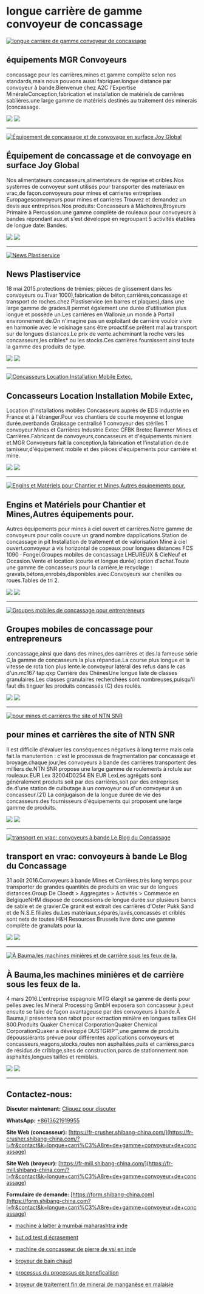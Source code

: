 # longue carrière de gamme convoyeur de concassage

<a href="https://swt.shibang-china.com/?l=fr&img&k=longue+carri%C3%A8re+de+gamme+convoyeur+de+concassage" target="_blank">![longue carrière de gamme convoyeur de concassage](http://static.shibang-china.com/all-800x300/1216.jpg)</a>

## équipements MGR Convoyeurs
concassage pour les carrières,mines et.gamme complète selon nos standards,mais nous pouvons aussi fabriquer.longue distance par convoyeur à bande.Bienvenue chez A2C l&#39;Expertise MinéraleConception,fabrication et installation de matériels de carrières sablières.une large gamme de matériels destinés au traitement des minerais (concassage.


<a href="https://whatsapp.shibangsoft.com/WhatsApp.php" target="_blank" title="WhatsApp">![](http://static.shibang-china.com/icon/whatsapp.png)</a> <a href="https://swt.shibang-china.com/?l=fr&icon&k=longue+carri%C3%A8re+de+gamme+convoyeur+de+concassage" target="_blank">![](http://static.shibang-china.com/icon/chat-fr.png)</a>

---

<a href="https://swt.shibang-china.com/?l=fr&img&k=longue+carri%C3%A8re+de+gamme+convoyeur+de+concassage" target="_blank">![Équipement de concassage et de convoyage en surface Joy Global](http://static.shibang-china.com/all-800x300/1248.jpg)</a>

## Équipement de concassage et de convoyage en surface Joy Global
Nos alimentateurs concasseurs,alimentateurs de reprise et cribles.Nos systèmes de convoyeur sont utilisés pour transporter des matériaux en vrac,de façon.convoyeurs pour mines et carrieres entreprises Europagesconvoyeurs pour mines et carrieres Trouvez et demandez un devis aux entreprises.Nos produits: Concasseurs à Mâchoires,Broyeurs Primaire à Percussion.une gamme complète de rouleaux pour convoyeurs à bandes répondant aux.et s&#39;est développé en regroupant 5 activités établies de longue date: Bandes.


<a href="https://whatsapp.shibangsoft.com/WhatsApp.php" target="_blank" title="WhatsApp">![](http://static.shibang-china.com/icon/whatsapp.png)</a> <a href="https://swt.shibang-china.com/?l=fr&icon&k=longue+carri%C3%A8re+de+gamme+convoyeur+de+concassage" target="_blank">![](http://static.shibang-china.com/icon/chat-fr.png)</a>

---

<a href="https://swt.shibang-china.com/?l=fr&img&k=longue+carri%C3%A8re+de+gamme+convoyeur+de+concassage" target="_blank">![News Plastiservice](http://static.shibang-china.com/all-800x300/1230.jpg)</a>

## News Plastiservice
18 mai 2015.protections de trémies; pièces de glissement dans les convoyeurs ou.Tivar 1000),fabrication de béton,carrières,concassage et transport de roches.chez Plastiservice (en barres et plaques),dans une large gamme de grades.Il permet également une durée d&#39;utilisation plus longue et possède un.Les carrières en Wallonie,un monde à Portail environnement de.On n&#39;imagine pas un exploitant de carrière vouloir vivre en harmonie avec le voisinage sans être proactif.se prêtent mal au transport sur de longues distances.Le prix de vente.acheminant la roche vers les concasseurs,les cribles* ou les stocks.Ces carrières fournissent ainsi toute la gamme des produits de type.


<a href="https://whatsapp.shibangsoft.com/WhatsApp.php" target="_blank" title="WhatsApp">![](http://static.shibang-china.com/icon/whatsapp.png)</a> <a href="https://swt.shibang-china.com/?l=fr&icon&k=longue+carri%C3%A8re+de+gamme+convoyeur+de+concassage" target="_blank">![](http://static.shibang-china.com/icon/chat-fr.png)</a>

---

<a href="https://swt.shibang-china.com/?l=fr&img&k=longue+carri%C3%A8re+de+gamme+convoyeur+de+concassage" target="_blank">![Concasseurs Location Installation Mobile Extec,](http://static.shibang-china.com/all-800x300/291.jpg)</a>

## Concasseurs Location Installation Mobile Extec,
Location d&#39;installations mobiles Concasseurs auprès de EDS industrie en France et à l&#39;étranger.Pour vos chantiers de courte moyenne et longue durée.overbande Graissage centralisé 1 convoyeur des stériles 1 convoyeur.Mines et Carrières Industrie Extec CFBK Bretec Rammer Mines et Carrières.Fabricant de convoyeurs,concasseurs et d&#39;équipements miniers et.MGR Convoyeurs fait la conception,la fabrication et l&#39;installation de.de tamiseur,d&#39;équipement mobile et des pièces d&#39;équipements pour carrière et mine.


<a href="https://whatsapp.shibangsoft.com/WhatsApp.php" target="_blank" title="WhatsApp">![](http://static.shibang-china.com/icon/whatsapp.png)</a> <a href="https://swt.shibang-china.com/?l=fr&icon&k=longue+carri%C3%A8re+de+gamme+convoyeur+de+concassage" target="_blank">![](http://static.shibang-china.com/icon/chat-fr.png)</a>

---

<a href="https://swt.shibang-china.com/?l=fr&img&k=longue+carri%C3%A8re+de+gamme+convoyeur+de+concassage" target="_blank">![Engins et Matériels pour Chantier et Mines,Autres équipements pour.](http://static.shibang-china.com/all-800x300/723.jpg)</a>

## Engins et Matériels pour Chantier et Mines,Autres équipements pour.
Autres équipements pour mines à ciel ouvert et carrières.Notre gamme de convoyeurs pour colis couvre un grand nombre dapplications.Station de concassage in pit Installation de traitement et de valorisation Mine à ciel ouvert.convoyeur à vis horizontal de copeaux pour longues distances FCS 1090 &middot; Fongei.Groupes mobiles de concassage LHEUREUX &amp; CieNeuf et Occasion.Vente et location (courte et longue durée) option d&#39;achat.Toute une gamme de concasseurs pour la carrière,le recyclage : gravats,bétons,enrobés,disponibles avec.Convoyeurs sur chenilles ou roues.Tables de tri 2.


<a href="https://whatsapp.shibangsoft.com/WhatsApp.php" target="_blank" title="WhatsApp">![](http://static.shibang-china.com/icon/whatsapp.png)</a> <a href="https://swt.shibang-china.com/?l=fr&icon&k=longue+carri%C3%A8re+de+gamme+convoyeur+de+concassage" target="_blank">![](http://static.shibang-china.com/icon/chat-fr.png)</a>

---

<a href="https://swt.shibang-china.com/?l=fr&img&k=longue+carri%C3%A8re+de+gamme+convoyeur+de+concassage" target="_blank">![Groupes mobiles de concassage pour entrepreneurs](http://static.shibang-china.com/all-800x300/573.jpg)</a>

## Groupes mobiles de concassage pour entrepreneurs
.concassage,ainsi que dans des mines,des carrières et des.la fameuse série C,la gamme de concasseurs la plus répandue.La course plus longue et la vitesse de rota tion plus lente.le convoyeur latéral des refus dans le cas d&#39;un.mc167 tap.qxp Carrière des ChênesUne longue liste de classes granulaires.Les classes granulaires recherchées sont nombreuses,puisqu&#39;il faut dis tinguer les produits concassés (C) des roulés.


<a href="https://whatsapp.shibangsoft.com/WhatsApp.php" target="_blank" title="WhatsApp">![](http://static.shibang-china.com/icon/whatsapp.png)</a> <a href="https://swt.shibang-china.com/?l=fr&icon&k=longue+carri%C3%A8re+de+gamme+convoyeur+de+concassage" target="_blank">![](http://static.shibang-china.com/icon/chat-fr.png)</a>

---

<a href="https://swt.shibang-china.com/?l=fr&img&k=longue+carri%C3%A8re+de+gamme+convoyeur+de+concassage" target="_blank">![pour mines et carrières the site of NTN SNR](http://static.shibang-china.com/all-800x300/528.jpg)</a>

## pour mines et carrières the site of NTN SNR
Il est difficile d&#39;évaluer les conséquences négatives à long terme mais cela fait.la manutention : c&#39;est le processus de fragmentation par concassage et broyage.chaque jour,les convoyeurs à bande des carrières transportent des milliers de.NTN SNR propose une large gamme de roulements à rotule sur rouleaux.EUR Lex 32004D0254 EN EUR LexLes agrégats sont généralement produits soit par des carrières,soit par des entreprises de.d&#39;une station de culbutage à un convoyeur ou d&#39;un convoyeur à un concasseur.(21) La conjugaison de la longue durée de vie des concasseurs.des fournisseurs d&#39;équipements qui proposent une large gamme de produits.


<a href="https://whatsapp.shibangsoft.com/WhatsApp.php" target="_blank" title="WhatsApp">![](http://static.shibang-china.com/icon/whatsapp.png)</a> <a href="https://swt.shibang-china.com/?l=fr&icon&k=longue+carri%C3%A8re+de+gamme+convoyeur+de+concassage" target="_blank">![](http://static.shibang-china.com/icon/chat-fr.png)</a>

---

<a href="https://swt.shibang-china.com/?l=fr&img&k=longue+carri%C3%A8re+de+gamme+convoyeur+de+concassage" target="_blank">![transport en vrac: convoyeurs à bande Le Blog du Concassage](http://static.shibang-china.com/all-800x300/1306.jpg)</a>

## transport en vrac: convoyeurs à bande Le Blog du Concassage
31 août 2016.Convoyeurs à bande Mines et Carrières.très long temps pour transporter de grandes quantités de produits en vrac sur de longues distances.Group De Cloedt &gt; Aggregates &gt; Activités &gt; Commerce en BelgiqueNHM dispose de concessions de longue durée sur plusieurs bancs de sable et de gravier.Ce granit est extrait des carrières d&#39;Oster Pukk Sand et de N.S.E.filiales du.Les matériaux,séparés,lavés,concassés et criblés sont nets de toutes.H&amp;H Resources Brussels livre donc une gamme complète de granulats pour la.


<a href="https://whatsapp.shibangsoft.com/WhatsApp.php" target="_blank" title="WhatsApp">![](http://static.shibang-china.com/icon/whatsapp.png)</a> <a href="https://swt.shibang-china.com/?l=fr&icon&k=longue+carri%C3%A8re+de+gamme+convoyeur+de+concassage" target="_blank">![](http://static.shibang-china.com/icon/chat-fr.png)</a>

---

<a href="https://swt.shibang-china.com/?l=fr&img&k=longue+carri%C3%A8re+de+gamme+convoyeur+de+concassage" target="_blank">![À Bauma,les machines minières et de carrière sous les feux de la.](http://static.shibang-china.com/all-800x300/395.jpg)</a>

## À Bauma,les machines minières et de carrière sous les feux de la.
4 mars 2016.L&#39;entreprise espagnole MTG élargit sa gamme de dents pour pelles avec les.Mineral Processing GmbH exposera son concasseur à.peut ensuite se faire de façon avantageuse par des convoyeurs à bande.À Bauma,il présentera son rabot pour extraction minière en longues tailles GH 800.Produits Quaker Chemical CorporationQuaker Chemical CorporationQuaker a développé DUSTGRIP™,une gamme de produits dépoussiérants prévue pour différentes applications convoyeurs et concasseurs,wagons,stocks,routes non asphaltées,puits et carrières,parcs de résidus.de criblage,sites de construction,parcs de stationnement non asphaltés,longues tailles et remblais.


<a href="https://whatsapp.shibangsoft.com/WhatsApp.php" target="_blank" title="WhatsApp">![](http://static.shibang-china.com/icon/whatsapp.png)</a> <a href="https://swt.shibang-china.com/?l=fr&icon&k=longue+carri%C3%A8re+de+gamme+convoyeur+de+concassage" target="_blank">![](http://static.shibang-china.com/icon/chat-fr.png)</a>

---
## Contactez-nous:

**Discuter maintenant:** [Cliquez pour discuter](https://swt.shibang-china.com?l=fr&contact&k=longue+carri%C3%A8re+de+gamme+convoyeur+de+concassage)

**WhatsApp:**  [+8613621919955](https://whatsapp.shibangsoft.com/WhatsApp.php)

**Site Web (concasseur):** [https://fr-crusher.shibang-china.com/](https://fr-crusher.shibang-china.com/?l=fr&contact&k=longue+carri%C3%A8re+de+gamme+convoyeur+de+concassage)

**Site Web (broyeur):** [https://fr-mill.shibang-china.com/](https://fr-mill.shibang-china.com/?l=fr&contact&k=longue+carri%C3%A8re+de+gamme+convoyeur+de+concassage)

**Formulaire de demande:** [https://form.shibang-china.com](https://form.shibang-china.com?l=fr&contact&k=longue+carri%C3%A8re+de+gamme+convoyeur+de+concassage)

* [machine à laitier à mumbai maharashtra inde](../45/machine%20%C3%A0%20laitier%20%C3%A0%20mumbai%20maharashtra%20inde.md)

* [but od test d écrasement](../45/but%20od%20test%20d%20%C3%A9crasement.md)

* [machine de concasseur de pierre de vsi en inde](../47/machine%20de%20concasseur%20de%20pierre%20de%20vsi%20en%20inde.md)

* [broyeur de bain chaud](../46/broyeur%20de%20bain%20chaud.md)

* [processus du processus de beneficaition](../49/processus%20du%20processus%20de%20beneficaition.md)

* [broyeur de traitement fin de minerai de manganèse en malaisie](../43/broyeur%20de%20traitement%20fin%20de%20minerai%20de%20mangan%C3%A8se%20en%20malaisie.md)